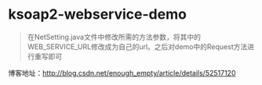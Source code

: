 # ksoap2-webservice-demo

>在NetSetting.java文件中修改所需的方法参数，将其中的WEB_SERVICE_URL修改成为自己的url。之后对demo中的Request方法进行重写即可

博客地址：http://blog.csdn.net/enough_empty/article/details/52517120

